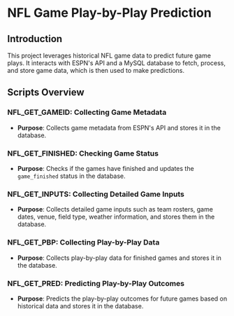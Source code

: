 # NFL Game Play-by-Play Prediction

## Introduction

This project leverages historical NFL game data to predict future game plays. It interacts with ESPN's API and a MySQL database to fetch, process, and store game data, which is then used to make predictions.

## Scripts Overview

### NFL_GET_GAMEID: Collecting Game Metadata

- **Purpose**: Collects game metadata from ESPN's API and stores it in the database.

### NFL_GET_FINISHED: Checking Game Status

- **Purpose**: Checks if the games have finished and updates the `game_finished` status in the database.

### NFL_GET_INPUTS: Collecting Detailed Game Inputs

- **Purpose**: Collects detailed game inputs such as team rosters, game dates, venue, field type, weather information, and stores them in the database.

### NFL_GET_PBP: Collecting Play-by-Play Data

- **Purpose**: Collects play-by-play data for finished games and stores it in the database.

### NFL_GET_PRED: Predicting Play-by-Play Outcomes

- **Purpose**: Predicts the play-by-play outcomes for future games based on historical data and stores it in the database.
